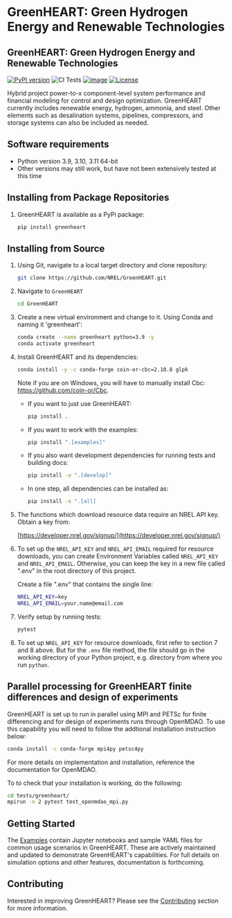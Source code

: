 # GreenHEART: Green Hydrogen Energy and Renewable Technologies

## GreenHEART: Green Hydrogen Energy and Renewable Technologies

[![PyPI version](https://badge.fury.io/py/greeheart.svg)](https://badge.fury.io/py/greenheart)
![CI Tests](https://github.com/NREL/GreenHEART/actions/workflows/ci.yml/badge.svg)
[![image](https://img.shields.io/pypi/pyversions/greeheart.svg)](https://pypi.python.org/pypi/greeheart)
[![License](https://img.shields.io/badge/License-BSD%203--Clause-blue.svg)](https://opensource.org/licenses/BSD-3-Clause)

Hybrid project power-to-x component-level system performance and financial modeling for control and
design optimization. GreenHEART currently includes renewable energy, hydrogen, ammonia, and steel.
Other elements such as desalination systems, pipelines, compressors, and storage systems can also be
included as needed.


## Software requirements

- Python version 3.9, 3.10, 3.11 64-bit
- Other versions may still work, but have not been extensively tested at this time

## Installing from Package Repositories

1. GreenHEART is available as a PyPi package:

    ```bash
    pip install greenheart
    ```

## Installing from Source

1. Using Git, navigate to a local target directory and clone repository:

    ```bash
    git clone https://github.com/NREL/GreenHEART.git
    ```

2. Navigate to `GreenHEART`

    ```bash
    cd GreenHEART
    ```

3. Create a new virtual environment and change to it. Using Conda and naming it 'greenheart':

    ```bash
    conda create --name greenheart python=3.9 -y
    conda activate greenheart
    ```

4. Install GreenHEART and its dependencies:

    ```bash
    conda install -y -c conda-forge coin-or-cbc=2.10.8 glpk
    ```

    Note if you are on Windows, you will have to manually install Cbc: https://github.com/coin-or/Cbc.

    - If you want to just use GreenHEART:

       ```bash
       pip install .  
       ```

    - If you want to work with the examples:

       ```bash
       pip install ".[examples]"
       ```

    - If you also want development dependencies for running tests and building docs:  

       ```bash
       pip install -e ".[develop]"
       ```

    - In one step, all dependencies can be installed as:

      ```bash
      pip install -e ".[all]
      ```

5. The functions which download resource data require an NREL API key. Obtain a key from:

    [https://developer.nrel.gov/signup/](https://developer.nrel.gov/signup/)

6. To set up the `NREL_API_KEY` and `NREL_API_EMAIL` required for resource downloads, you can create
   Environment Variables called `NREL_API_KEY` and `NREL_API_EMAIL`. Otherwise, you can keep the key
   in a new file called ".env" in the root directory of this project.

    Create a file ".env" that contains the single line:

    ```bash
    NREL_API_KEY=key
    NREL_API_EMAIL=your.name@email.com
    ```

7. Verify setup by running tests:

    ```bash
    pytest
    ```


2. To set up `NREL_API_KEY` for resource downloads, first refer to section 7 and 8 above. But for
   the `.env` file method, the file should go in the working directory of your Python project, e.g.
   directory from where you run `python`.

## Parallel processing for GreenHEART finite differences and design of experiments

GreenHEART is set up to run in parallel using MPI and PETSc for finite differencing and for design of
experiments runs through OpenMDAO. To use this capability you will need to follow the addtional installation
instruction below:

```bash
conda install -c conda-forge mpi4py petsc4py
```

For more details on implementation and installation, reference the documentation for OpenMDAO.

To to check that your installation is working, do the following:

```bash
cd tests/greenheart/
mpirun -n 2 pytest test_openmdao_mpi.py
```

## Getting Started

The [Examples](./examples/) contain Jupyter notebooks and sample YAML files for common usage
scenarios in GreenHEART. These are actively maintained and updated to demonstrate GreenHEART's
capabilities. For full details on simulation options and other features, documentation is
forthcoming.

## Contributing

Interested in improving GreenHEART? Please see the [Contributing](./CONTRIBUTING.md) section for more information.
